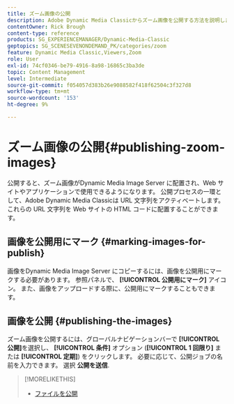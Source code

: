 ```yaml
---
title: ズーム画像の公開
description: Adobe Dynamic Media Classicからズーム画像を公開する方法を説明します。
contentOwner: Rick Brough
content-type: reference
products: SG_EXPERIENCEMANAGER/Dynamic-Media-Classic
geptopics: SG_SCENESEVENONDEMAND_PK/categories/zoom
feature: Dynamic Media Classic,Viewers,Zoom
role: User
exl-id: 74cf0346-be79-4916-8a98-16865c3ba3de
topic: Content Management
level: Intermediate
source-git-commit: f054057d383b26e9088582f418f62504c3f327d8
workflow-type: tm+mt
source-wordcount: '153'
ht-degree: 9%

---
```


# ズーム画像の公開{#publishing-zoom-images}

公開すると、ズーム画像がDynamic Media Image Server に配置され、Web サイトやアプリケーションで使用できるようになります。 公開プロセスの一環として、Adobe Dynamic Media Classicは URL 文字列をアクティベートします。 これらの URL 文字列を Web サイトの HTML コードに配置することができます。

## 画像を公開用にマーク {#marking-images-for-publish}

画像をDynamic Media Image Server にコピーするには、画像を公開用にマークする必要があります。 参照パネルで、 **[!UICONTROL 公開用にマーク]** アイコン。 また、画像をアップロードする際に、公開用にマークすることもできます。

## 画像を公開 {#publishing-the-images}

ズーム画像を公開するには、グローバルナビゲーションバーで **[!UICONTROL 公開]**&#x200B;を選択し、 **[!UICONTROL 条件]** オプション (**[!UICONTROL 1 回限り]** または **[!UICONTROL 定期]**) をクリックします。 必要に応じて、公開ジョブの名前を入力できます。 選択 **公開を送信**.

>[!MORELIKETHIS]
>
>* [ファイルを公開](publishing-files.md#publishing_files)
